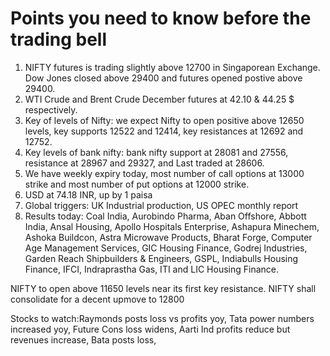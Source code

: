 # Points you need to know before the trading bell
1. NIFTY futures is trading slightly above 12700 in Singaporean Exchange. Dow Jones closed above 29400 and futures opened postive above 29400.
2. WTI Crude and Brent Crude December futures at 42.10 & 44.25 $ respectively. 
3. Key of levels of Nifty: we expect Nifty to open positive above 12650 levels, key supports 12522 and 12414, key resistances at 12692 and 12752.
4. Key levels of bank nifty: bank nifty support at 28081 and 27556, resistance at 28967 and 29327, and Last traded at 28606.
5. We have weekly expiry today, most number of call options at 13000 strike and most number of put options at 12000 strike.
6. USD at 74.18 INR, up by 1 paisa
7. Global triggers: UK Industrial production, US OPEC monthly report
8. Results today: Coal India, Aurobindo Pharma, Aban Offshore, Abbott India, Ansal Housing, Apollo Hospitals Enterprise, Ashapura Minechem, Ashoka Buildcon, Astra Microwave Products, Bharat Forge, Computer Age Management Services, GIC Housing Finance, Godrej Industries, Garden Reach Shipbuilders & Engineers, GSPL, Indiabulls Housing Finance, IFCI, Indraprastha Gas, ITI and LIC Housing Finance.

NIFTY to open above 11650 levels near its first key resistance. NIFTY shall consolidate for a decent upmove to 12800

Stocks to watch:Raymonds posts loss vs profits yoy, Tata power numbers increased yoy, Future Cons loss widens, Aarti Ind profits reduce but revenues increase, Bata posts loss, 
